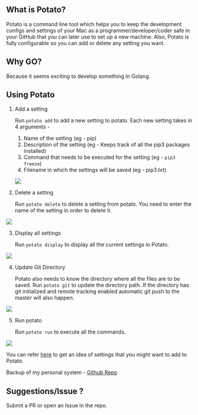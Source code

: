 
## What is Potato?

Potato is a command line tool which helps you to keep the development configs and settings of your Mac as a programmer/developer/coder safe in your GitHub that you
can later use to set up a new machine. Also, Potato is fully configurable so you can add or delete any setting you want.

## Why GO?

Because it seems exciting to develop something in Golang.

## Using Potato

1. Add a setting

	Run `potato add` to add a new setting to potato.
	Each new setting takes in 4 arguments -
	1. Name of the setting  (eg - pip)
	2. Description of the setting (eg - Keeps track of all the pip3 packages installed)
	3. Command that needs to be executed for the setting (eg - `pip3 freeze`)
	4. Filename in which the settings will be saved (eg - pip3.txt)

	![](https://i.imgur.com/2yxuCPE.gif)
2. Delete a setting

	Run `potato delete` to delete a setting from potato.
	You need to enter the name of the setting in order to delete it.

![](https://i.imgur.com/jIdGOn8.gif)

3. Display all settings

	Run `potato display` to display all the current settings in Potato.

![](https://i.imgur.com/XhBAdu5.gif)

4. Update Git Directory

	Potato also needs to know the directory where all the files are to be saved. Run `potato git` to update the directory path. If the directory has git initialized and remote tracking enabled automatic git push to the master will also happen.

![](https://i.imgur.com/s4lvsQt.gif)

5. Run potato

	Run `potato run` to execute all the commands.

![](https://i.imgur.com/nW6MGEI.gif)

You can refer [here](https://github.com/horcrux2301/Potato/blob/master/SettingsDemo.json) to get an idea of settings that you might want to add to Potato.

Backup of my personal system - [Github Repo](https://github.com/horcrux2301/Potato-Backup)

## Suggestions/Issue ?

Submit a PR or open an Issue in the repo.
